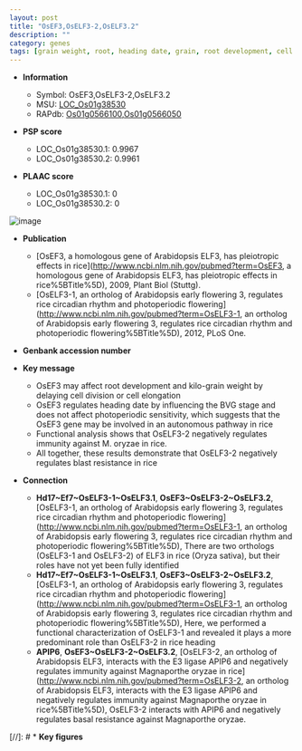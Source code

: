 ```yaml
---
layout: post
title: "OsEF3,OsELF3-2,OsELF3.2"
description: ""
category: genes
tags: [grain weight, root, heading date, grain, root development, cell division, cell elongation, immunity, blast resistance, resistance]
---
```


* **Information**  
    + Symbol: OsEF3,OsELF3-2,OsELF3.2  
    + MSU: [LOC_Os01g38530](http://rice.plantbiology.msu.edu/cgi-bin/ORF_infopage.cgi?orf=LOC_Os01g38530)  
    + RAPdb: [Os01g0566100](http://rapdb.dna.affrc.go.jp/viewer/gbrowse_details/irgsp1?name=Os01g0566100),[Os01g0566050](http://rapdb.dna.affrc.go.jp/viewer/gbrowse_details/irgsp1?name=Os01g0566050)  

* **PSP score**  
    + LOC_Os01g38530.1: 0.9967 
    + LOC_Os01g38530.2: 0.9961 

* **PLAAC score**  
    + LOC_Os01g38530.1: 0 
    + LOC_Os01g38530.2: 0 

![image](https://github.com/ricePSP/ricePSP.github.io/assets/24507924/ed9fadbb-a94f-4420-9074-f03239a7dc6b)

* **Publication**  
    + [OsEF3, a homologous gene of Arabidopsis ELF3, has pleiotropic effects in rice](http://www.ncbi.nlm.nih.gov/pubmed?term=OsEF3, a homologous gene of Arabidopsis ELF3, has pleiotropic effects in rice%5BTitle%5D), 2009, Plant Biol (Stuttg).
    + [OsELF3-1, an ortholog of Arabidopsis early flowering 3, regulates rice circadian rhythm and photoperiodic flowering](http://www.ncbi.nlm.nih.gov/pubmed?term=OsELF3-1, an ortholog of Arabidopsis early flowering 3, regulates rice circadian rhythm and photoperiodic flowering%5BTitle%5D), 2012, PLoS One.

* **Genbank accession number**  

* **Key message**  
    + OsEF3 may affect root development and kilo-grain weight by delaying cell division or cell elongation
    + OsEF3 regulates heading date by influencing the BVG stage and does not affect photoperiodic sensitivity, which suggests that the OsEF3 gene may be involved in an autonomous pathway in rice
    + Functional analysis shows that OsELF3-2 negatively regulates immunity against M. oryzae in rice.
    + All together, these results demonstrate that OsELF3-2 negatively regulates blast resistance in rice

* **Connection**  
    + __Hd17~Ef7~OsELF3-1~OsELF3.1__, __OsEF3~OsELF3-2~OsELF3.2__, [OsELF3-1, an ortholog of Arabidopsis early flowering 3, regulates rice circadian rhythm and photoperiodic flowering](http://www.ncbi.nlm.nih.gov/pubmed?term=OsELF3-1, an ortholog of Arabidopsis early flowering 3, regulates rice circadian rhythm and photoperiodic flowering%5BTitle%5D), There are two orthologs (OsELF3-1 and OsELF3-2) of ELF3 in rice (Oryza sativa), but their roles have not yet been fully identified
    + __Hd17~Ef7~OsELF3-1~OsELF3.1__, __OsEF3~OsELF3-2~OsELF3.2__, [OsELF3-1, an ortholog of Arabidopsis early flowering 3, regulates rice circadian rhythm and photoperiodic flowering](http://www.ncbi.nlm.nih.gov/pubmed?term=OsELF3-1, an ortholog of Arabidopsis early flowering 3, regulates rice circadian rhythm and photoperiodic flowering%5BTitle%5D), Here, we performed a functional characterization of OsELF3-1 and revealed it plays a more predominant role than OsELF3-2 in rice heading
    + __APIP6__, __OsEF3~OsELF3-2~OsELF3.2__, [OsELF3-2, an ortholog of Arabidopsis ELF3, interacts with the E3 ligase APIP6 and negatively regulates immunity against Magnaporthe oryzae in rice](http://www.ncbi.nlm.nih.gov/pubmed?term=OsELF3-2, an ortholog of Arabidopsis ELF3, interacts with the E3 ligase APIP6 and negatively regulates immunity against Magnaporthe oryzae in rice%5BTitle%5D), OsELF3-2 interacts with APIP6 and negatively regulates basal resistance against Magnaporthe oryzae.

[//]: # * **Key figures**  


